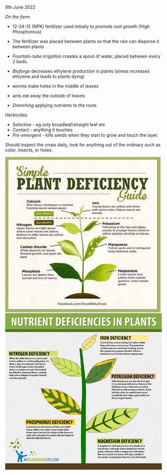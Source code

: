 9th June 2022

_On the farm_

* 12-24-12 (NPK) fertilizer used initially to promote root growth (High Phosphorous)

* The fertilizer was placed between plants so that the rain can disperse it between plants

* _Fountain-tube irrigation_ creates a spout of water, placed between every 2 beds.

* _Bioforge_ decreases ethylene production in plants (stress increases ethylene and leads to plants dying)

* worms make holes in the middle of leaves
* ants eat away the outside of leaves

* _Drenching_ applying nutrients to the roots

Herbicides
* _Selective_ - eg only broadleaf/straight leaf etc
* _Contact_ - anything it touches
* _Pre-emergent_ - kills seeds when they start to grow and touch the layer.

Should inspect the crops daily, look for anything out of the ordinary such as color, insects, or holes.

![Deficiencies in plants](./images/plant-deficiency.jpeg)
![Deficiencies in plants](./images/plant-deficiency-2.jpeg)